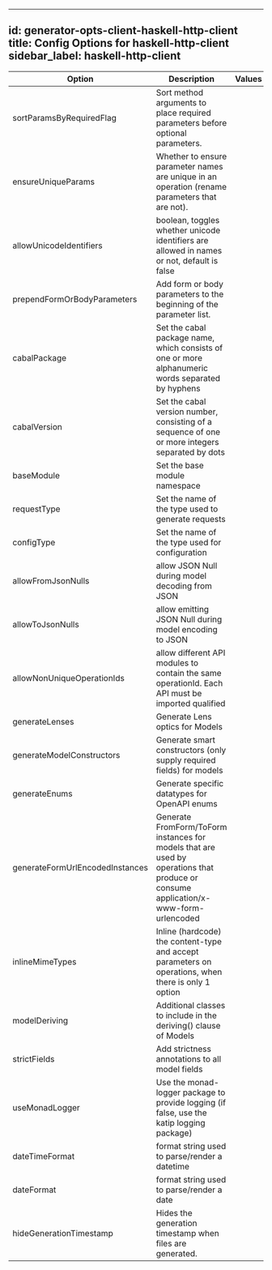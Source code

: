 
---
id: generator-opts-client-haskell-http-client
title: Config Options for haskell-http-client
sidebar_label: haskell-http-client
---

| Option | Description | Values | Default |
| ------ | ----------- | ------ | ------- |
|sortParamsByRequiredFlag|Sort method arguments to place required parameters before optional parameters.| |true|
|ensureUniqueParams|Whether to ensure parameter names are unique in an operation (rename parameters that are not).| |true|
|allowUnicodeIdentifiers|boolean, toggles whether unicode identifiers are allowed in names or not, default is false| |false|
|prependFormOrBodyParameters|Add form or body parameters to the beginning of the parameter list.| |false|
|cabalPackage|Set the cabal package name, which consists of one or more alphanumeric words separated by hyphens| |null|
|cabalVersion|Set the cabal version number, consisting of a sequence of one or more integers separated by dots| |null|
|baseModule|Set the base module namespace| |null|
|requestType|Set the name of the type used to generate requests| |null|
|configType|Set the name of the type used for configuration| |null|
|allowFromJsonNulls|allow JSON Null during model decoding from JSON| |true|
|allowToJsonNulls|allow emitting JSON Null during model encoding to JSON| |false|
|allowNonUniqueOperationIds|allow different API modules to contain the same operationId. Each API must be imported qualified| |false|
|generateLenses|Generate Lens optics for Models| |true|
|generateModelConstructors|Generate smart constructors (only supply required fields) for models| |true|
|generateEnums|Generate specific datatypes for OpenAPI enums| |true|
|generateFormUrlEncodedInstances|Generate FromForm/ToForm instances for models that are used by operations that produce or consume application/x-www-form-urlencoded| |true|
|inlineMimeTypes|Inline (hardcode) the content-type and accept parameters on operations, when there is only 1 option| |true|
|modelDeriving|Additional classes to include in the deriving() clause of Models| |null|
|strictFields|Add strictness annotations to all model fields| |true|
|useMonadLogger|Use the monad-logger package to provide logging (if false, use the katip logging package)| |false|
|dateTimeFormat|format string used to parse/render a datetime| |null|
|dateFormat|format string used to parse/render a date| |%Y-%m-%d|
|hideGenerationTimestamp|Hides the generation timestamp when files are generated.| |true|
